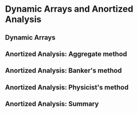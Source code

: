 # Dynamic Arrays and Anortized Analysis

## Dynamic Arrays

## Anortized Analysis: Aggregate method

## Anortized Analysis: Banker's method

## Anortized Analysis: Physicist's method

## Anortized Analysis: Summary
